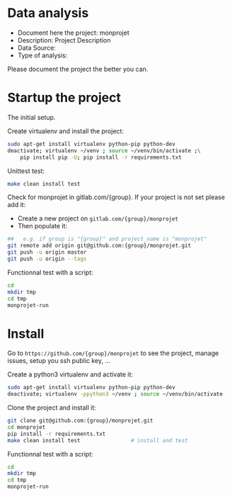# Data analysis
- Document here the project: monprojet
- Description: Project Description
- Data Source:
- Type of analysis:

Please document the project the better you can.

# Startup the project

The initial setup.

Create virtualenv and install the project:
```bash
sudo apt-get install virtualenv python-pip python-dev
deactivate; virtualenv ~/venv ; source ~/venv/bin/activate ;\
    pip install pip -U; pip install -r requirements.txt
```

Unittest test:
```bash
make clean install test
```

Check for monprojet in gitlab.com/{group}.
If your project is not set please add it:

- Create a new project on `gitlab.com/{group}/monprojet`
- Then populate it:

```bash
##   e.g. if group is "{group}" and project_name is "monprojet"
git remote add origin git@github.com:{group}/monprojet.git
git push -u origin master
git push -u origin --tags
```

Functionnal test with a script:

```bash
cd
mkdir tmp
cd tmp
monprojet-run
```

# Install

Go to `https://github.com/{group}/monprojet` to see the project, manage issues,
setup you ssh public key, ...

Create a python3 virtualenv and activate it:

```bash
sudo apt-get install virtualenv python-pip python-dev
deactivate; virtualenv -ppython3 ~/venv ; source ~/venv/bin/activate
```

Clone the project and install it:

```bash
git clone git@github.com:{group}/monprojet.git
cd monprojet
pip install -r requirements.txt
make clean install test                # install and test
```
Functionnal test with a script:

```bash
cd
mkdir tmp
cd tmp
monprojet-run
```
